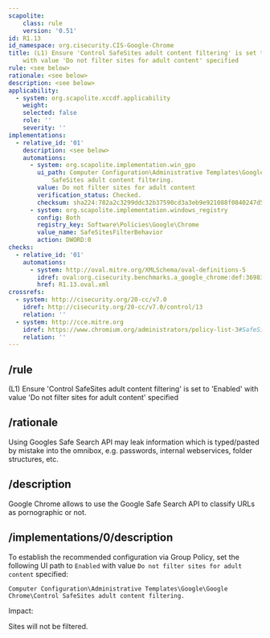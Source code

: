```yaml
---
scapolite:
    class: rule
    version: '0.51'
id: R1.13
id_namespace: org.cisecurity.CIS-Google-Chrome
title: (L1) Ensure 'Control SafeSites adult content filtering' is set to 'Enabled'
    with value 'Do not filter sites for adult content' specified
rule: <see below>
rationale: <see below>
description: <see below>
applicability:
  - system: org.scapolite.xccdf.applicability
    weight:
    selected: false
    role: ''
    severity: ''
implementations:
  - relative_id: '01'
    description: <see below>
    automations:
      - system: org.scapolite.implementation.win_gpo
        ui_path: Computer Configuration\Administrative Templates\Google\Google Chrome\Control
            SafeSites adult content filtering.
        value: Do not filter sites for adult content
        verification_status: Checked.
        checksum: sha224:782a2c3299ddc32b37590cd3a3eb9e921088f0840247d5289803cf28
      - system: org.scapolite.implementation.windows_registry
        config: Both
        registry_key: Software\Policies\Google\Chrome
        value_name: SafeSitesFilterBehavior
        action: DWORD:0
checks:
  - relative_id: '01'
    automations:
      - system: http://oval.mitre.org/XMLSchema/oval-definitions-5
        idref: oval:org.cisecurity.benchmarks.a_google_chrome:def:36983700
        href: R1.13.oval.xml
crossrefs:
  - system: http://cisecurity.org/20-cc/v7.0
    idref: http://cisecurity.org/20-cc/v7.0/control/13
    relation: ''
  - system: http://cce.mitre.org
    idref: https://www.chromium.org/administrators/policy-list-3#SafeSitesFilterBehavior
    relation: ''
---
```



## /rule

(L1) Ensure 'Control SafeSites adult content filtering' is set to
'Enabled' with value 'Do not filter sites for adult content'
specified

## /rationale

Using Googles Safe Search API may leak information which is typed/pasted
by mistake into the omnibox, e.g. passwords, internal webservices,
folder structures, etc.

## /description

Google Chrome allows to use the Google Safe Search API to classify URLs
as pornographic or not.

## /implementations/0/description

To establish the recommended configuration via Group Policy, set the
following UI path to `Enabled` with value
`Do not filter sites for adult content` specified:

`Computer Configuration\Administrative Templates\Google\Google Chrome\Control SafeSites adult content filtering.`

Impact:

Sites will not be filtered.
